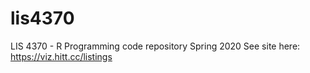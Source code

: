 # lis4370
LIS 4370 - R Programming code repository
Spring 2020
See site here: https://viz.hitt.cc/listings
